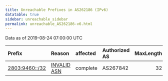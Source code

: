 ```yaml
---
title: Unreachable Prefixes in AS262186 (IPv6)
datatable: true
sidebar: unreachable_sidebar
permalink: unreachable_AS262186-v6.html
---
```


Data as of 2019-08-24 07:00:00 UTC


<div class="datatable-begin"></div>

| Prefix                                                 | Reason                                                                                                 | affected   | Authorized AS   |   MaxLength | Anchor                                         |   unreachable /48s |
|:-------------------------------------------------------|:-------------------------------------------------------------------------------------------------------|:-----------|:----------------|------------:|:-----------------------------------------------|-------------------:|
| [2803:9460::/32](https://stat.ripe.net/2803:9460::/32) | [INVALID ASN](https://rpki-validator.ripe.net/announcement-preview?asn=AS262186&prefix=2803:9460::/32) | complete   | AS267842        |          32 | [LACNIC](unreachable_LACNIC_RPKI_Root-v6.html) |              65536 |

<div class="datatable-end"></div>